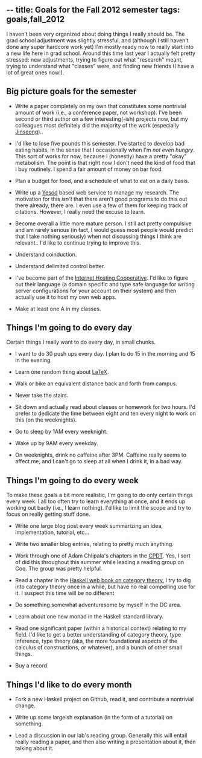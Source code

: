 --
title: Goals for the Fall 2012 semester
tags: goals,fall_2012
--

I haven't been very organized about doing things I really should be.
The grad school adjustment was slightly stressful, and (although I
still haven't done any super hardcore work yet) I'm mostly ready now
to really start into a new life here in grad school.  Around this time
last year I actually felt pretty stressed: new adjustments, trying to
figure out what "research" meant, trying to understand what "classes"
were, and finding new friends (I have a lot of great ones now!).

Big picture goals for the semester
----------------------------------

- Write a paper completely on my own that constitutes some nontrivial
  amount of work (i.e., a conference paper, not workshop).  I've been
  second or third author on a few interesting(-ish) projects now, but
  my colleagues most definitely did the majority of the work
  (especially [Jinseong](http://www.cs.umd.edu/~jsjeon/))..

- I'd like to lose five pounds this semester.  I've started to develop
  bad eating habits, in the sense that I occasionally when I'm *not
  even hungry*.  This sort of works for now, because I (honestly) have
  a pretty "okay" metabolism.  The point is that right now I don't
  need the kind of food that I buy routinely.  I spend a fair amount
  of money on bar food.

- Plan a budget for food, and a schedule of what to eat on a daily
  basis.

- Write up a [Yesod](yesodweb.com) based web service to manage my
  research.  The motivation for this *isn't* that there aren't good
  programs to do this out there already, there are.  I even use a few
  of them for keeping track of citations.  However, I really need the
  excuse to learn.

- Become overall a little more mature person.  I still act pretty
  compulsive and am rarely serious (in fact, I would guess most people
  would predict that I take nothing seriously) when not discussing
  things I think are relevant.. I'd like to continue trying to improve
  this.

- Understand coinduction.

- Understand delimited control better.

- I've become part of the [Internet Hosting Cooperative]().  I'd like
  to figure out their language (a domain specific and type safe
  language for writing server configurations for your account on their
  system) and then actually use it to host my own web apps.

- Make at least one A in my classes.

Things I'm going to do every day
--------------------------------

Certain things I really want to do every day, in small chunks.

- I want to do 30 push ups every day.  I plan to do 15 in the morning
  and 15 in the evening.

- Learn one random thing about [LaTeX](http://www.latex-project.org/).

- Walk or bike an equivalent distance back and forth from campus.

- Never take the stairs.

- Sit down and actually read about classes or homework for two hours.
  I'd prefer to dedicate the time between eight and ten every night to
  work on this (on the weeknights).

- Go to sleep by 1AM every weeknight.

- Wake up by 9AM every weekday.

- On weeknights, drink no caffeine after 3PM.  Caffeine really seems
  to affect me, and I can't go to sleep at all when I drink it, in a
  bad way.

Things I'm going to do every week
---------------------------------

To make these goals a bit more realistic, I'm going to do only certain
things every week. I all too often try to learn everything at once,
and it ends up working out badly (i.e., I learn nothing).  I'd like to
limit the scope and try to focus on really getting stuff done.

- Write one large blog post every week summarizing an idea,
  implementation, tutorial, etc...

- Write two smaller blog entries, relating to pretty much anything.

- Work through one of Adam Chlipala's chapters in the
  [CPDT](http://adam.chlipala.net/cpdt/).  Yes, I sort of did this
  throughout this summer while leading a reading group on Coq.  The
  group was pretty helpful.

- Read a chapter in the [Haskell web book on category
  theory.](http://www.haskell.org/haskellwiki/User:Michiexile/MATH198)
  I try to dig into category theory once in a while, but have no real
  compelling use for it.  I suspect this time will be no different

- Do something somewhat adventuresome by myself in the DC area.

- Learn about one new monad in the Haskell standard library.

- Read one significant paper (within a historical context) relating to
  my field.  I'd like to get a better understanding of category
  theory, type inference, type theory (aka, the more foundational
  aspects of the calculus of constructions, or whatever), and a bunch
  of other small things.

- Buy a record.

Things I'd like to do every month
---------------------------------

- Fork a new Haskell project on Github, read it, and contribute a
  nontrivial change.

- Write up some largeish explanation (in the form of a tutorial) on
  something.

- Lead a discussion in our lab's reading group.  Generally this will
  entail really reading a paper, and then also writing a presentation
  about it, then talking about it.
